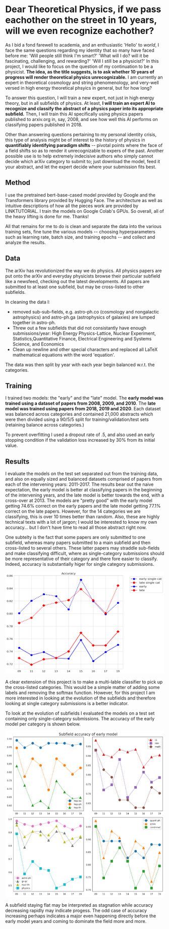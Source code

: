# Dear Theoretical Physics, if we pass eachother on the street in 10 years, will we even recognize eachother?

As I bid a fond farewell to academia, and an enthusiastic 'Hello' to *world*, I face the same questions regarding my identity that so many have faced before me: 'Will people still think I'm smart?' 'What will I do? will it be fascinating, challenging, and rewarding?' 'Will I still be a physicist?' In this project, I would like to focus on the question of my continuation to be a physicist.  **The idea, as the title suggests, is to ask whether 10 years of progress will render theoretical physics unrecognizable.**  I am currently an expert in theoretical cosmology and string phenomenology, and very-well versed in high energy theoretical phsyics in general, but for how long?

To answer this question, I will train a new expert, not just in high energy theory, but in all subfields of physics. At least, **I will train an expert AI to recognize and classify the abstract of a physics paper into its appropriate subfield.** Then, I will train this AI specifically using physics papers published to arxiv.org in, say, 2008, and see how well this AI performs on classifying papers published in 2018.

Other than answering questions pertaining to my personal identity crisis, this type of analysis might be of interest to the history of physics in **quantifiably identifying paradigm shifts** -- pivotal points where the face of a field shifts so as to render it unrecognizable to expers of the past.  Another possible use is to help extremely indecisive authors who simply cannot decide which arXiv category to submit to; just download the model, feed it your abstract, and let the expert decide where your submission fits best.

## Method

I use the pretrained bert-base-cased model provided by Google and the Transformers library provided by Hugging Face. The architecture as well as intuitive descriptions of how all the pieces work are provided by LINKTUTORIAL. I train the models on Google Colab's GPUs.  So overall, all of the heavy lifting is done for me. Thanks!

All that remains for me to do is clean and separate the data into the various training sets, fine tune the various models -- choosing hyperparameters such as learning rate, batch size, and training epochs -- and collect and analyze the results.

## Data

The arXiv has revolutionized the way we do physics. All physics papers are put onto the arXiv and everyday physicists browse their particular subfield like a newsfeed, checking out the latest developments.  All papers are submitted to at least one subfield, but may be cross-listed to other subfields.  

In cleaning the data I:
- removed sub-sub-fields, e.g. astro-ph.co (cosmology and nongalactic astrophysics) and astro-ph.ga (astrophysics of galaxies) are lumped together in astro-ph.
- Threw out a few subfields that did not consistantly have enough submissions/year: High Energy Physics-Lattice, Nuclear Experiment, Statistics,Quantitative Finance, Electrical Engineering and Systems Science, and Economics
- Clean up newline and other special characters and replaced all LaTeX mathematical equations with the word 'equation'.

The data was then split by year with each year begin balanced w.r.t. the categories.

## Training

I trained two models: the "early" and the "late" model.  The **early model was trained using a dataset of papers from 2008, 2009, and 2010**. The **late model was trained using papers from 2018, 2019 and 2020**.  Each dataset was balanced across categories and contained 21,000 abstracts which were then divided using a 90/5/5 split for training/validation/test sets (retaining balance across categories.)

To prevent overfitting I used a dropout rate of .5, and also used an early stopping condition if the validation loss increased by 30% from its initial value.  

## Results

I evaluate the models on the test set separated out from the training data, and also on equally sized and balanced datasets comprised of papers from each of the intervening years: 2011-2017.  The results bear out the naive expectation, the early model is better at classifying papers in the beginning of the intervening years, and the late model is better towards the end, with a cross-over at 2013.  The models are "pretty good" with the early model getting 74.6% correct on the early papers and the late model getting 77.1% correct on the late papers.  However, for the 14 categories we are classifying, this is over 10 times better than random.  Also, these are highly technical texts with a lot of jargon; I would be interested to know my own accuracy... but I don't have time to read all those abstract right now.

One subtelty is the fact that some papers are only submitted to one subfield, whereas many papers submitted to a main subfield and then cross-listed to several others.  These latter papers may straddle sub-fields and make classifying difficult, where as single-category submissions should be more representative of their category and there fore easier to classify. Indeed, accuracy is substantially higer for single category submissions.

<img src="./Pix/accuracy.png" width="524" height="324">

A clear extension of this project is to make a multi-lable classifier to pick up the cross-listed categories. This would be a simple matter of adding some labels and removing the softmax function.  However, for this project I am more interested in looking at the evolution of the subfields and therefore looking at single category submissions is a better indicator.  

To look at the evolution of subfields I evaluated the models on a test set containing only single-category submissions.  The accuracy of the early model per category is shown below. 

<img src="./Pix/subfield_accuracy.png" width="524" height="524">

A subfield staying flat may be interpreted as stagnation while accuracy decreasing rapidly may indicate progess. The odd case of accuracy increasing perhaps indicates a major even happening directly before the early model years and coming to dominate the field more and more.  
